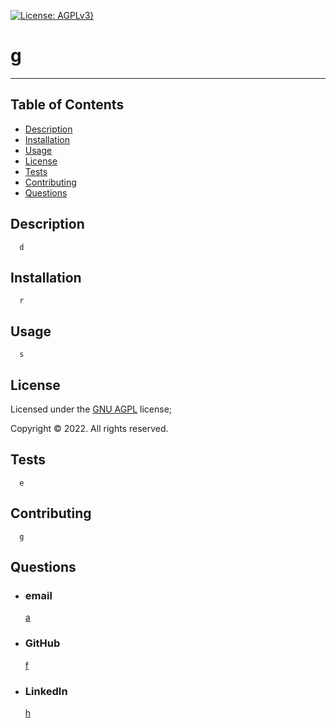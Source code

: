 [![License: AGPLv3}](https://img.shields.io/static/v1?label=License&message=AGPLv3&color=blue)](https://choosealicense.com/licenses/agpl-3.0/)
  # g            
  ---
  ## Table of Contents
  - [Description](#description)
  - [Installation](#installation)
  - [Usage](#usage)
  - [License](#license)
  - [Tests](#tests)
  - [Contributing](#contributing)
  - [Questions](#questions)  
  
  ## Description 
      d 
  ## Installation 
      r  
  ## Usage 
      s 
  ## License 
      
  Licensed under the [GNU AGPL](https://choosealicense.com/licenses/agpl-3.0/) license;
  
  Copyright © 2022. All rights reserved.
  ## Tests 
      e
  ## Contributing 
      g 
  
  ## Questions 
  - ### email 
    <a href="mailTo: a?subject=Hello!" alt="" >a</a> 
  - ### GitHub 
    [f](https://github.com/f)  
  - ### LinkedIn 
    [h](https://linkedin.com/in/h)